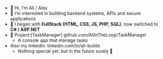 - 👋 Hi, I’m Ali / Alex
- 👀 I’m interested in building backend systems, APIs and secure applications 
- 🌱 I began with **FullStack (HTML, CSS, JS, PHP, SQL)**, now switched to **C# / ASP.NET** 
- 🧱 Project:[TaskManager] github.com/AliInTheLoop/TaskManager
  - A console app that manage tasks
- Also my linkedIn: linkedin.com/in/ali-builds
  - Nothing special yet, but in the future surely 🙂   
